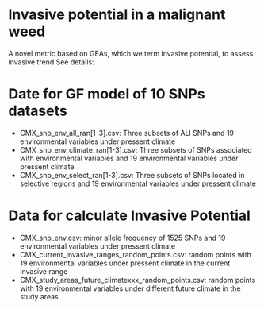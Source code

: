 # Invasive potential in a malignant weed
A novel metric based on GEAs, which we term invasive potential, to assess invasive trend
See details:
# Date for GF model of 10 SNPs datasets
- CMX_snp_env_all_ran[1-3].csv: Three subsets of ALl SNPs and 19 environmental variables under pressent climate
- CMX_snp_env_climate_ran[1-3].csv: Three subsets of SNPs associated with environmental variables and 19 environmental variables under pressent climate
- CMX_snp_env_select_ran[1-3].csv: Three subsets of SNPs located in selective regions and 19 environmental variables under pressent climate
# Data for calculate Invasive Potential
- CMX_snp_env.csv: minor allele frequency of 1525 SNPs and 19 environmental variables under pressent climate
- CMX_current_invasive_ranges_random_points.csv: random points with 19 environmental variables under pressent climate in the current invasive range
- CMX_study_areas_future_climatexxx_random_points.csv: random points with 19 environmental variables under different future climate in the study areas
  
